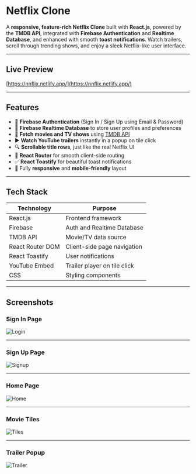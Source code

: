 # Netflix Clone

A **responsive, feature-rich Netflix Clone** built with **React.js**, powered by the **TMDB API**, integrated with **Firebase Authentication** and **Realtime Database**, and enhanced with smooth **toast notifications**. Watch trailers, scroll through trending shows, and enjoy a sleek Netflix-like user interface.

---

## Live Preview

[https://nnflix.netlify.app/](https://nnflix.netlify.app/)

---

## Features

- 🔐 **Firebase Authentication** (Sign In / Sign Up using Email & Password)
- 🧠 **Firebase Realtime Database** to store user profiles and preferences
- 🎥 **Fetch movies and TV shows** using [TMDB API](https://www.themoviedb.org/)
- ▶️ **Watch YouTube trailers** instantly in a popup on tile click
- 🔍 **Scrollable title rows**, just like the real Netflix UI
- 🧭 **React Router** for smooth client-side routing
- ✅ **React Toastify** for beautiful toast notifications
- 📱 Fully **responsive** and **mobile-friendly** layout

---

## Tech Stack

|  Technology          |  Purpose                               |
|----------------------|----------------------------------------|
| React.js             | Frontend framework                     |
| Firebase             | Auth and Realtime Database             |
| TMDB API             | Movie/TV data source                   |
| React Router DOM     | Client-side page navigation            |
| React Toastify       | User notifications                     |
| YouTube Embed        | Trailer player on tile click           |
| CSS                  | Styling components                     |

---

## Screenshots

### Sign In Page
![Login](https://github.com/user-attachments/assets/52e38c3c-5bf5-4c15-a268-879db502a2d1)

---

### Sign Up Page
![Signup](https://github.com/user-attachments/assets/2c521e83-ed3d-47a2-a615-0490f6385e89)

---

### Home Page
![Home](https://github.com/user-attachments/assets/4a85f362-ac22-4fb9-bf70-3ffd2087633c)

---

### Movie Tiles
![Tiles](https://github.com/user-attachments/assets/9a1a3980-ad96-47ff-9f53-b2459744bfb9)

---

### Trailer Popup
![Trailer](https://github.com/user-attachments/assets/487877c3-eeba-4e03-a9bc-6742a49304ec)





